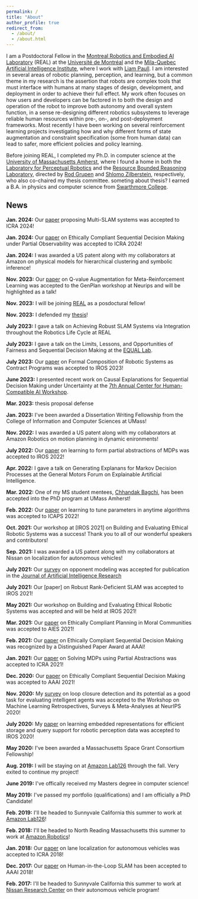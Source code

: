 ```yaml
---
permalink: /
title: "About"
author_profile: true
redirect_from:
  - /about/
  - /about.html
---
```



I am a Postdoctoral Fellow in the [Montreal Robotics and Embodied AI Laboratory](https://montrealrobotics.ca/) (REAL) at the [Université de Montréal](https://www.umontreal.ca/) and the [Mila-Quebec Artificial Intelligence Institute](https://mila.quebec/en/), where I work with [Liam Paull](https://liampaull.ca/). I am interested in several areas of robotic planning, perception, and learning, but a common theme in my research is the assertion that robots are complex tools that must interface with humans at many stages of design, development, and deployment in order to achieve their full effect. My work often focuses on how users and developers can be factored in to both the design and operation of the robot to improve both autonomy and overall system function, in a sense re-designing different robotics subsystems to leverage reliable human resources within pre-, on-, and post-deployment frameworks. Most recently I have been working on several reinforcement learning projects investigating how and why different forms of state augmentation and constraint specification (some from human data) can lead to safer, more efficient policies and policy learning.

Before joining REAL, I completed my Ph.D. in computer science at the [University of Massachusetts Amherst](https://www.umass.edu/), where I found a home in both the [Laboratory for Perceptual Robotics](https://www-robotics.cs.umass.edu/) and the [Resource Bounded Reasoning Laboratory](https://groups.cs.umass.edu/shlomo/research/), directed by [Rod Grupen](https://www-robotics.cs.umass.edu/~grupen/) and [Shlomo Zilberstein](https://groups.cs.umass.edu/shlomo/), respectively, who also co-chaired my thesis committee. someting about thesis? I earned a B.A. in physics and computer science from [Swarthmore College](https://www.swarthmore.edu/).

## News

**Jan. 2024:** Our [paper]() proposing Multi-SLAM systems was accepted to ICRA 2024!

**Jan. 2024:** Our [paper]() on Ethically Compliant Sequential Decision Making under Partial Observability was accepted to ICRA 2024!

**Jan. 2024:** I was awarded a US patent along with my collaborators at Amazon on physical models for hierarchical clustering and symbolic inference!

**Nov. 2023:** Our [paper]() on Q-value Augmentation for Meta-Reinforcement Learning was accepted to the GenPlan workshop at Neurips and will be highlighted as a talk!

**Nov. 2023:** I will be joining [REAL](https://montrealrobotics.ca/) as a posdoctural fellow!

**Nov. 2023:** I defended my [thesis]()!

**July 2023:** I gave a talk on Achieving Robust SLAM Systems via Integration throughout the Robotics Life Cycle at REAL

**July 2023:** I gave a talk on the Limits, Lessons, and Opportunities of Fairness and Sequential Decision Making at the [EQUAL Lab]().

**July 2023:** Our [paper]() on Formal Composition of Robotic Systems as Contract Programs was accepted to IROS 2023!

**June 2023:** I presented recent work on Causal Explanations for Sequential Decision Making under Uncertainty at the [7th Annual Center for Human-Compatible AI Workshop]().

**Mar. 2023:** thesis proposal defense

**Jan. 2023:** I've been awarded a Dissertation Writing Fellowship from the College of Information and Computer Sciences at UMass! 

**Nov. 2022:** I was awarded a US patent along with my collaborators at Amazon Robotics on motion planning in dynamic enironments!

**July 2022:** Our [paper]() on learning to form partial abstractions of MDPs was accepted to IROS 2022!

**Apr. 2022:** I gave a talk on Generating Explanans for Markov Decision Processes at the General Motors Forum on Explainable Artificial Intelligence.

**Mar. 2022:** One of my MS student mentees, [Chhandak Bagchi](https://people.umass.edu/cbagchi/), has been accepted into the PhD program at UMass Amherst! 

**Feb. 2022:** Our [paper]() on learning to tune parameters in anytime algorithms was accepted to ICAPS 2022!

**Oct. 2021:** Our workshop at [IROS 2021] on Building and Evaluating Ethical Robotic Systems was a success! Thank you to all of our wonderful speakers and contributors!

**Sep. 2021:** I was awarded a US patent along with my collaborators at Nissan on localization for autonomous vehicles!

**July 2021:** Our [survey]() on opponent modeling was accepted for publication in the [Journal of Artificial Intelligence Research]()  

**July 2021:** Our [paper] on Robust Rank-Deficient SLAM was accepted to IROS 2021!

**May 2021:** Our workshop on Building and Evaluating Ethical Robotic Systems was accepted and will be held at IROS 2021!

**Mar. 2021:** Our [paper]() on Ethically Compliant Planning in Moral Communities was accepted to AIES 2021!

**Feb. 2021:** Our [paper]() on Ethically Compliant Sequential Decision Making was recognized by a Distinguished Paper Award at AAAI!

**Jan. 2021:** Our [paper]() on Solving MDPs using Partial Abstractions was accepted to ICRA 2021!

**Dec. 2020:** Our [paper]() on Ethically Compliant Sequential Decision Making was accepted to AAAI 2021!

**Nov. 2020:** My [survey]() on loop closure detection and its potential as a good task for evaluating intelligent agents was accepted to the Workshop on Machine Learning Retrospectives, Surveys & Meta-Analyses at NeurIPS 2020!

**July 2020:** My [paper]() on learning embedded representations for efficient storage and query support for robotic perception data was accepted to IROS 2020!

**May 2020:** I've been awarded a Massachusetts Space Grant Consortium Fellowship!

**Aug. 2019:** I will be staying on at [Amazon Lab126](https://www.amazon.science/tag/amazon-lab126) through the fall. Very exited to continue my project!

**June 2019:** I've offically received my Masters degree in computer science!

**May 2019:** I've passed my portfolio (qualifications) and I am officially a PhD Candidate!

**Feb. 2019:** I'll be headed to Sunnyvale California this summer to work at [Amazon Lab126](https://www.amazon.science/tag/amazon-lab126)!

**Feb. 2018:** I'll be headed to North Reading Massachusetts this summer to work at [Amazon Robotics](https://www.aboutamazon.com/news/tag/robotics)!

**Jan. 2018:** Our [paper](https://samernashed.github.io/ICRA2018_LuTU.pdf) on lane localization for autonomous vehicles was accepted to ICRA 2018!

**Dec. 2017:** Our [paper](https://samernashed.github.io/AAAI2018_HiTL_SLAM.pdf) on Human-in-the-Loop SLAM has been accepted to AAAI 2018!

**Feb. 2017:** I'll be headed to Sunnyvale California this summer to work at [Nissan Research Center](https://natcsv.com/) on their autonomous vehicle program!


<!--expmdp aamas / ws-->

<!--ECAS at ECAI ext abs-->

<!--ECAS at IJCAI ws-->

<!--hitl SLAM ICAPS ws-->

<!--minutebots tdp 2018-->
<!--minutebots tdp 2017-->

<!--ltvm-->
<!--ltvm ijcai-->


